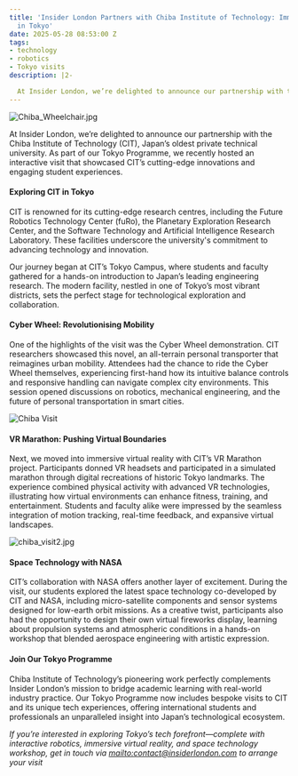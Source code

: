 ```yaml
---
title: 'Insider London Partners with Chiba Institute of Technology: Immersive Tech
  in Tokyo'
date: 2025-05-28 08:53:00 Z
tags:
- technology
- robotics
- Tokyo visits
description: |2-

  At Insider London, we’re delighted to announce our partnership with the Chiba Institute of Technology (CIT), Japan’s oldest private technical university. As part of our Tokyo Programme, we recently hosted an interactive visit that showcased CIT’s cutting-edge innovations and engaging student experiences.
---
```


![Chiba_Wheelchair.jpg](/uploads/Chiba_Wheelchair.jpg)


At Insider London, we’re delighted to announce our partnership with the Chiba Institute of Technology (CIT), Japan’s oldest private technical university. As part of our Tokyo Programme, we recently hosted an interactive visit that showcased CIT’s cutting-edge innovations and engaging student experiences.

#### Exploring CIT in Tokyo

CIT is renowned for its cutting-edge research centres, including the Future Robotics Technology Center (fuRo), the Planetary Exploration Research Center, and the Software Technology and Artificial Intelligence Research Laboratory.  These facilities underscore the university's commitment to advancing technology and innovation. 

Our journey began at CIT’s Tokyo Campus, where students and faculty gathered for a hands-on introduction to Japan’s leading engineering research. The modern facility, nestled in one of Tokyo’s most vibrant districts, sets the perfect stage for technological exploration and collaboration.

#### Cyber Wheel: Revolutionising Mobility

One of the highlights of the visit was the Cyber Wheel demonstration. CIT researchers showcased this novel, an all-terrain personal transporter that reimagines urban mobility. Attendees had the chance to ride the Cyber Wheel themselves, experiencing first-hand how its intuitive balance controls and responsive handling can navigate complex city environments. This session opened discussions on robotics, mechanical engineering, and the future of personal transportation in smart cities.

![Chiba Visit](/uploads/Chiba%20Visit.jpg)


#### VR Marathon: Pushing Virtual Boundaries

Next, we moved into immersive virtual reality with CIT’s VR Marathon project. Participants donned VR headsets and participated in a simulated marathon through digital recreations of historic Tokyo landmarks. The experience combined physical activity with advanced VR technologies, illustrating how virtual environments can enhance fitness, training, and entertainment. Students and faculty alike were impressed by the seamless integration of motion tracking, real-time feedback, and expansive virtual landscapes.

![chiba_visit2.jpg](/uploads/chiba_visit2.jpg)

#### Space Technology with NASA

CIT’s collaboration with NASA offers another layer of excitement. During the visit, our students explored the latest space technology co-developed by CIT and NASA, including micro-satellite components and sensor systems designed for low-earth orbit missions. As a creative twist, participants also had the opportunity to design their own virtual fireworks display, learning about propulsion systems and atmospheric conditions in a hands-on workshop that blended aerospace engineering with artistic expression.

#### Join Our Tokyo Programme

Chiba Institute of Technology’s pioneering work perfectly complements Insider London’s mission to bridge academic learning with real-world industry practice. Our Tokyo Programme now includes bespoke visits to CIT and its unique tech experiences, offering international students and professionals an unparalleled insight into Japan’s technological ecosystem.

*If you’re interested in exploring Tokyo’s tech forefront—complete with interactive robotics, immersive virtual reality, and space technology workshop, get in touch via [mailto:contact@insiderlondon.com](contact@insiderlondon.com) to arrange your visit*


